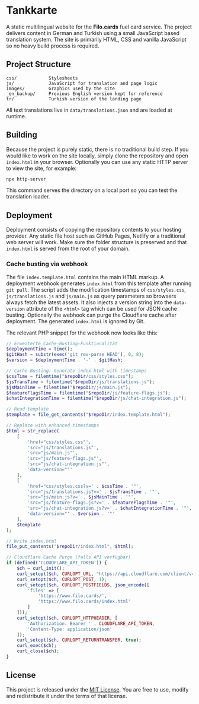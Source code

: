 # Tankkarte

A static multilingual website for the **Filo.cards** fuel card service. The project delivers
content in German and Turkish using a small JavaScript based translation system. The site is
primarily HTML, CSS and vanilla JavaScript so no heavy build process is required.

## Project Structure

```
css/            Stylesheets
js/             JavaScript for translation and page logic
images/         Graphics used by the site
_en_backup/     Previous English version kept for reference
tr/             Turkish version of the landing page
```

All text translations live in `data/translations.json` and are loaded at runtime.

## Building

Because the project is purely static, there is no traditional build step. If you would like to
work on the site locally, simply clone the repository and open `index.html` in your browser.
Optionally you can use any static HTTP server to view the site, for example:

```bash
npx http-server
```

This command serves the directory on a local port so you can test the translation loader.

## Deployment

Deployment consists of copying the repository contents to your hosting provider. Any static file
host such as GitHub Pages, Netlify or a traditional web server will work. Make sure the folder
structure is preserved and that `index.html` is served from the root of your domain.

### Cache busting via webhook

The file `index.template.html` contains the main HTML markup. A deployment webhook
generates `index.html` from this template after running `git pull`. The script
adds the modification timestamps of `css/styles.css`, `js/translations.js` and
`js/main.js` as query parameters so browsers always fetch the latest assets. It
also injects a version string into the `data-version` attribute of the `<html>`
tag which can be used for JSON cache busting. Optionally the webhook can purge
the Cloudflare cache after deployment. The generated `index.html` is ignored by
Git.

The relevant PHP snippet for the webhook now looks like this:

```php
// Erweiterte Cache-Busting-Funktionalität
$deploymentTime = time();
$gitHash = substr(exec('git rev-parse HEAD'), 0, 8);
$version = $deploymentTime . '-' . $gitHash;

// Cache-Busting: Generate index.html with timestamps
$cssTime = filemtime("$repoDir/css/styles.css");
$jsTransTime = filemtime("$repoDir/js/translations.js");
$jsMainTime = filemtime("$repoDir/js/main.js");
$featureFlagsTime = filemtime("$repoDir/js/feature-flags.js");
$chatIntegrationTime = filemtime("$repoDir/js/chat-integration.js");

// Read template
$template = file_get_contents("$repoDir/index.template.html");

// Replace with enhanced timestamps
$html = str_replace(
    [
        'href="css/styles.css"',
        'src="js/translations.js"',
        'src="js/main.js"',
        'src="js/feature-flags.js"',
        'src="js/chat-integration.js"',
        'data-version=""'
    ],
    [
        'href="css/styles.css?v=' . $cssTime . '"',
        'src="js/translations.js?v=' . $jsTransTime . '"',
        'src="js/main.js?v=' . $jsMainTime . '"',
        'src="js/feature-flags.js?v=' . $featureFlagsTime . '"',
        'src="js/chat-integration.js?v=' . $chatIntegrationTime . '"',
        'data-version="' . $version . '"'
    ],
    $template
);

// Write index.html
file_put_contents("$repoDir/index.html", $html);

// Cloudflare Cache Purge (falls API verfügbar)
if (defined('CLOUDFLARE_API_TOKEN')) {
    $ch = curl_init();
    curl_setopt($ch, CURLOPT_URL, "https://api.cloudflare.com/client/v4/zones/ZONE_ID/purge_cache");
    curl_setopt($ch, CURLOPT_POST, 1);
    curl_setopt($ch, CURLOPT_POSTFIELDS, json_encode([
        'files' => [
            'https://www.filo.cards/',
            'https://www.filo.cards/index.html'
        ]
    ]));
    curl_setopt($ch, CURLOPT_HTTPHEADER, [
        'Authorization: Bearer ' . CLOUDFLARE_API_TOKEN,
        'Content-Type: application/json'
    ]);
    curl_setopt($ch, CURLOPT_RETURNTRANSFER, true);
    curl_exec($ch);
    curl_close($ch);
}
```

## License

This project is released under the [MIT License](LICENSE). You are free to use, modify and
redistribute it under the terms of that license.
